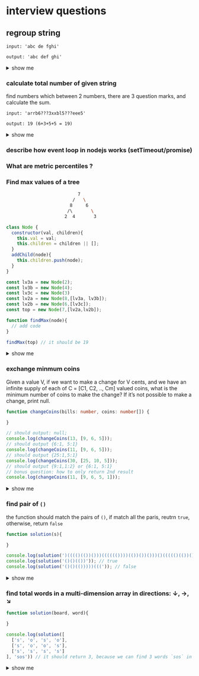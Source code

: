 # interview questions

## regroup string

```
input: 'abc de fghi'

output: 'abc def ghi'
```

<details><summary>show me</summary>


```js
function groupString(input, n=3){
  input = input.replace(/ /g,'');
  let lastIndex=n;
  let part = input.slice(0, lastIndex);
  const arr=[];
  while(part){
    arr.push(part);
    const prevIndex= lastIndex;
    lastIndex +=n;
    part = input.slice(prevIndex,lastIndex);
  }
  return arr.join(' ')
}

groupString('abc de fghi')
  
```


</details>

### calculate total number of given string

find numbers which between 2 numbers, there are 3 question marks, and calculate the sum.

```
input: 'arrb6???3xxbl5???eee5'

output: 19 (6+3+5+5 = 19)
```

<details><summary>show me</summary>

  
```js
function questionMarks(str) {
  console.log('str', str);
  const res = {
    total: 0,
    prevIdx: -1,
    prevNum: 0,
    isContinue: false,
  };
  str.replace(/([\d]{1,})/g, (num1, num2, idx) => {
    if (res.prevIdx === -1) {
      res.prevNum = +num1;
      res.prevIdx = idx;
      return;
    }
    const hasQ = str.slice(res.prevIdx, idx).includes('???');
    // console.log(num1, num2, hasQ, res);
    res.prevIdx = idx;
    if (hasQ) {
      if (res.isContinue) {
        res.total += Number(num1);
      } else {
        res.total += res.prevNum + Number(num1);
      }
      res.isContinue = true;
    } else {
      res.isContinue = false;
    }
    res.prevNum = +num1;
  });
  return res.total;
}
  
  // Log to console
console.log(questionMarks("arrb6???3xxbl5???eee5")); // 19
console.log(questionMarks("arrb6xx???4xxbl5???eee5")); // 20
console.log(questionMarks("arrb16xx???3???eee5")); // 24
```
</details>

### describe how event loop in nodejs works (setTimeout/promise)

### What are metric percentiles ?

### Find max values of a tree

```bash
                           7
                         /   \
                        8     6
                       /\       \
                      2  4       3 
```

```js
class Node {
  constructor(val, children){
    this.val = val;
    this.children = children || [];
  }
  addChild(node){
    this.children.push(node);
  }
}

const lv3a = new Node(2);
const lv3b = new Node(4);
const lv3c = new Node(3)
const lv2a = new Node(8,[lv3a, lv3b]);
const lv2b = new Node(6,[lv3c]);
const top = new Node(7,[lv2a,lv2b]);

function findMax(node){
  // add code
}

findMax(top) // it should be 19
```

<details><summary>show me</summary>
 
 ```js
function findMax(node){
  if(node.children.length === 0){
      return node.val;
  }
  return node.val + Math.max(...node.children.map(findMax));
}
 ```

</details>

### exchange minmum coins

Given a value V, if we want to make a change for V cents, and we have an infinite supply of each of C = [C1, C2, .., Cm] valued coins, 
what is the minimum number of coins to make the change? If it’s not possible to make a change, print null.

```ts
function changeCoins(bills: number, coins: number[]) {

}

// should output: null;
console.log(changeCoins(13, [9, 6, 5]));
// should output {6:1, 5:1}
console.log(changeCoins(11, [9, 6, 5]));
// should output {25:1,5:1}
console.log(changeCoins(30, [25, 10, 5]));
// should output {9:1,1:2} or {6:1, 5:1}
// bonus question: how to only return 2nd result
console.log(changeCoins(11, [9, 6, 5, 1]));
```

<details><summary>show me</summary>
 
 ```ts
function doChangeCoins(bills: number, coins: number[], res: any = {}): any {
  if (coins.length === 0) {
    return null;
  }
  const coin = coins[0];
  const num = Math.floor(bills / coin);
  const restBills = bills - num * coin;
  if (num > 0) {
    res[coin] = num;
    // res.bills = restBills;
  }
  if (restBills <= 0) {
    return res;
  }
  return doChangeCoins(restBills, coins.slice(1), res);
}

function changeCoins(bills: number, coins: number[]) {
  const tmpCoins = coins.slice(0);
  tmpCoins.sort((a, b) => (a > b ? -1 : 1));
  for (let i = 0; i < tmpCoins.length; i++) {
    const resp = doChangeCoins(bills, tmpCoins.slice(i));
    if (resp) {
      return resp;
    }
  }
  return null;
}
 ```

</details>

### find pair of `()`

the function should match the pairs of `()`,  if match all the paris, reutrn `true`, otherwise, return `false`

```js
function solution(s){

}

console.log(solution(')(((()(())()))(((((())))(())())()))()((((()(())())()()))))((')); // false
console.log(solution('()()(())')); // true
console.log(solution('()()(()))))(((')); // false
```

<details><summary>show me</summary>
 
 ```js
function solution(s) {
  let res = '';
  const parts = s.split('');
  for (let i = 0; i < parts.length; i++) {
    const item = parts[i];
    if(res.length === 0 || res[res.length -1] === item){
      res += item;
    }else{
      res = res.slice(0,res.length -1);
    }
    if(res === ')'){
      break;
    }
  }
  return !res;
}
 ```

</details>

### find total words in a multi-dimension array in directions: ↓, →, ↘

```js
function solution(board, word){

}

console.log(solution([
  ['s', 'o', 's', 'o'],
  ['s', 'o', 'o', 's'],
  ['s', 's', 's', 's']
], 'sos')) // it should return 3, because we can find 3 words `sos` in 3 directions
```

<details><summary>show me</summary>
 
 ```js
function solution(board, word) {
  let counter = 0;
  const totalLines = board.length;
  const totalCols = board[0].length;
  for (let y = 0; y < totalCols; y++) {
    const lineItems = [];
    const colItems = [];
    const diagItems = [];
    let yy = y;
    for (let l = 0; l < totalLines; l++) {
      if(y === 0){
        // loop only once 
        counter += board[l].join('').split(word).length - 1;
      }
      colItems.push(board[l][y]);
      diagItems.push(board[l][yy++]);
    }
    counter += lineItems.join('').split(word).length - 1;
    counter += colItems.join('').split(word).length - 1;
    counter += diagItems.join('').split(word).length - 1;
    lineItems.length = 0;
  }
  return counter;
}
 ```

</details>